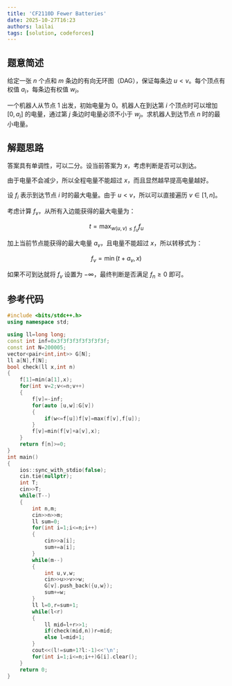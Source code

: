 ```yaml
---
title: 'CF2110D Fewer Batteries'
date: 2025-10-27T16:23
authors: lailai
tags: [solution, codeforces]
---
```


<Solution pid="CF2110D" aid="sbizdffq" />

<!-- truncate -->

## 题意简述

给定一张 $n$ 个点和 $m$ 条边的有向无环图（DAG），保证每条边 $u<v$。每个顶点有权值 $a_i$，每条边有权值 $w_i$。

一个机器人从节点 $1$ 出发，初始电量为 $0$。机器人在到达第 $i$ 个顶点时可以增加 $[0,a_i]$ 的电量，通过第 $j$ 条边时电量必须不小于 $w_j$。求机器人到达节点 $n$ 时的最小电量。

## 解题思路

答案具有单调性，可以二分。设当前答案为 $x$，考虑判断是否可以到达。

由于电量不会减少，所以全程电量不能超过 $x$，而且显然越早提高电量越好。

设 $f_i$ 表示到达节点 $i$ 时的最大电量。由于 $u<v$，所以可以直接遍历 $v\in[1,n]$。

考虑计算 $f_v$，从所有入边能获得的最大电量为：

$$
t=\max_{w(u,v)\le f_u}f_u
$$

加上当前节点能获得的最大电量 $a_v$，且电量不能超过 $x$，所以转移式为：

$$
f_v=\min(t+a_v,x)
$$

如果不可到达就将 $f_v$ 设置为 $-\infty$，最终判断是否满足 $f_n\ge 0$ 即可。

## 参考代码

```cpp
#include <bits/stdc++.h>
using namespace std;

using ll=long long;
const int inf=0x3f3f3f3f3f3f3f3f;
const int N=200005;
vector<pair<int,int>> G[N];
ll a[N],f[N];
bool check(ll x,int n)
{
	f[1]=min(a[1],x);
	for(int v=2;v<=n;v++)
	{
		f[v]=-inf;
		for(auto [u,w]:G[v])
		{
			if(w<=f[u])f[v]=max(f[v],f[u]);
		}
		f[v]=min(f[v]+a[v],x);
	}
	return f[n]>=0;
}
int main()
{
	ios::sync_with_stdio(false);
	cin.tie(nullptr);
	int T;
	cin>>T;
	while(T--)
	{
		int n,m;
		cin>>n>>m;
		ll sum=0;
		for(int i=1;i<=n;i++)
		{
			cin>>a[i];
			sum+=a[i];
		}
		while(m--)
		{
			int u,v,w;
			cin>>u>>v>>w;
			G[v].push_back({u,w});
			sum+=w;
		}
		ll l=0,r=sum+1;
		while(l<r)
		{
			ll mid=l+r>>1;
			if(check(mid,n))r=mid;
			else l=mid+1;
		}
		cout<<(l!=sum+1?l:-1)<<'\n';
		for(int i=1;i<=n;i++)G[i].clear();
	}
	return 0;
}
```
